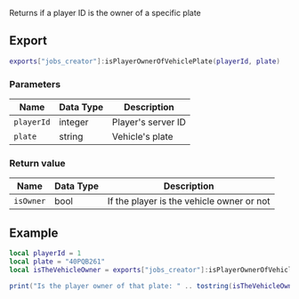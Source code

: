 Returns if a player ID is the owner of a specific plate

## Export
``` lua
exports["jobs_creator"]:isPlayerOwnerOfVehiclePlate(playerId, plate)
```

### Parameters

| Name              | Data Type | Description                 |
| -                 | -         | -                 |
| `playerId`         | integer    | Player's server ID  |
| `plate`         | string    | Vehicle's plate  |

### Return value
| Name              | Data Type | Description                                       |
| -                 | -         | -                                                 |
| `isOwner`  | bool   | If the player is the vehicle owner or not |

## Example
``` lua
local playerId = 1
local plate = "40PQB261"
local isTheVehicleOwner = exports["jobs_creator"]:isPlayerOwnerOfVehiclePlate(playerId, plate)

print("Is the player owner of that plate: " .. tostring(isTheVehicleOwner))
```
